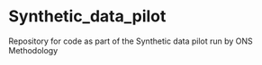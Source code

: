 # Synthetic_data_pilot
Repository for code as part of the Synthetic data pilot run by ONS Methodology
